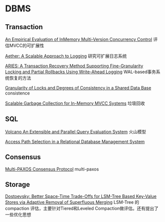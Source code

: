 # DBMS

## Transaction
[An Empirical Evaluation of InMemory Multi-Version Concurrency Control](1.md) 评估MVCC的可扩展性

[Aether: A Scalable Approach to Logging](3.md) 研究可扩展日志系统

[ARIES: A Transaction Recovery Method Supporting Fine-Granularity Locking and Partial Rollbacks Using Write-Ahead Logging](5.md) WAL-based事务系统恢复的方法

[Granularity of Locks and Degrees of Consistency in a Shared Data Base](6.md) consistence

[Scalable Garbage Collection for In-Memory MVCC Systems](10.md) 垃圾回收

## SQL
[Volcano An Extensible and Parallel Query Evaluation System](2.md) 火山模型

[Access Path Selection in a Relational Database Management System](4.md) 

## Consensus
[Multi-PAXOS Consensus Protocol](7.md) multi-paxos

## Storage
[Dostoevsky: Better Space-Time Trade-Offs for LSM-Tree Based Key-Value Stores via Adaptive Removal of Superfluous Merging](8.md) LSM-Tree 的compaction 评估，主要针对Tiered和Leveled Compaction做评估。还有提出了一些优化思想

